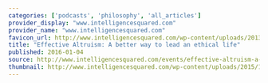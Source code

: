 ```yaml
---
categories: ['podcasts', 'philosophy', 'all_articles']
provider_display: "www.intelligencesquared.com"
provider_name: "www.intelligencesquared.com"
favicon_url: http://www.intelligencesquared.com/wp-content/uploads/2013/02/favicon.png
title: "Effective Altruism: A better way to lead an ethical life"
published: 2016-01-04
source: http://www.intelligencesquared.com/events/effective-altruism-a-better-way-to-lead-an-ethical-life/
thumbnail: http://www.intelligencesquared.com/wp-content/uploads/2015/10/650_Main_Doing-good-better.png
---
```

